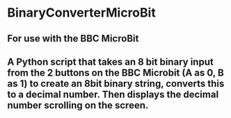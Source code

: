 # BinaryConverterMicroBit

## For use with the BBC MicroBit

## A Python script that takes an 8 bit binary input from the 2 buttons on the BBC Microbit (A as 0, B as 1) to create an 8bit binary string, converts this to a decimal number. Then displays the decimal number scrolling on the screen.
